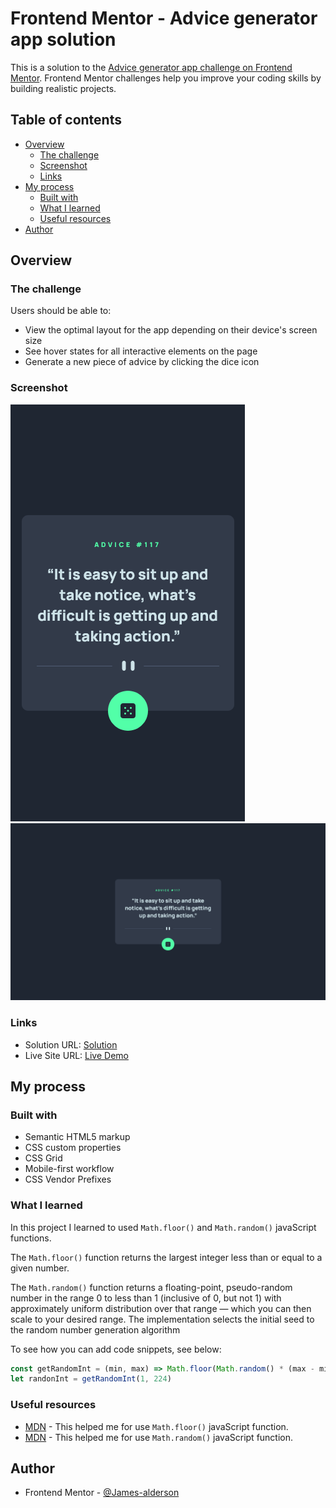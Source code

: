 # Frontend Mentor - Advice generator app solution

This is a solution to the [Advice generator app challenge on Frontend Mentor](https://www.frontendmentor.io/challenges/advice-generator-app-QdUG-13db). Frontend Mentor challenges help you improve your coding skills by building realistic projects.

## Table of contents

- [Overview](#overview)
  - [The challenge](#the-challenge)
  - [Screenshot](#screenshot)
  - [Links](#links)
- [My process](#my-process)
  - [Built with](#built-with)
  - [What I learned](#what-i-learned)
  - [Useful resources](#useful-resources)
- [Author](#author)

## Overview

### The challenge

Users should be able to:

- View the optimal layout for the app depending on their device's screen size
- See hover states for all interactive elements on the page
- Generate a new piece of advice by clicking the dice icon

### Screenshot

![](./assets/screenshots/mobile-design.png)
![](./assets/screenshots/desktop-design.png)

### Links

- Solution URL: [Solution](https://www.frontendmentor.io/solutions/advice-generator-app-4vuy6MFpSb)
- Live Site URL: [Live Demo](https://james-alderson.github.io/FrontendMentore_Advice-generator-app/)

## My process

### Built with

- Semantic HTML5 markup
- CSS custom properties
- CSS Grid
- Mobile-first workflow
- CSS Vendor Prefixes

### What I learned

In this project I learned to used `Math.floor()` and `Math.random()` javaScript functions.

The `Math.floor()` function returns the largest integer less than or equal to a given number. 

The `Math.random()` function returns a floating-point, pseudo-random number in the range 0 to less than 1 (inclusive of 0, but not 1) with approximately uniform distribution over that range — which you can then scale to your desired range. The implementation selects the initial seed to the random number generation algorithm

To see how you can add code snippets, see below:

```js
const getRandomInt = (min, max) => Math.floor(Math.random() * (max - min) + min)
let randonInt = getRandomInt(1, 224)
```

### Useful resources

- [MDN](https://developer.mozilla.org/en-US/docs/Web/JavaScript/Reference/Global_Objects/Math/floor) - This helped me for use `Math.floor()` javaScript function.
- [MDN](https://developer.mozilla.org/en-US/docs/Web/JavaScript/Reference/Global_Objects/Math/random) - This helped me for use `Math.random()` javaScript function.

## Author

- Frontend Mentor - [@James-alderson](https://www.frontendmentor.io/profile/James-alderson)
